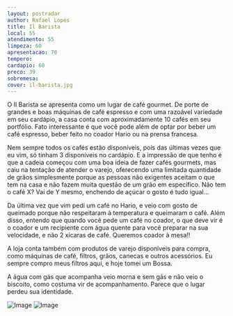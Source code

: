 ```yaml
---
layout: postradar
author: Rafael Lopes
title: Il Barista
local: 55
atendimento: 55
limpeza: 60
apresentacao: 70
tempero: 
cardapio: 60
preco: 39
sobremesa:
cover: il-barista.jpg
---
```


O Il Barista se apresenta como um lugar de café gourmet. De porte de grandes e boas máquinas de café espresso e com uma razoável variedade em seu cardápio, a casa conta com aproximadamente 10 cafés em seu portfólio. Fato interessante é que você pode além de optar por beber um café espresso, beber feito no coador Hario ou na prensa francesa.

Nem sempre todos os cafés estão disponíveis, pois das últimas vezes que eu vim, só tinham 3 disponíveis no cardápio. E a impressão de que tenho é que a cadeia começou com uma boa ideia de fazer cafés gourmets, mas caiu na tentação de atender o varejo, oferecendo uma limitada quantidade de grãos simplesmente porque as pessoas não exigentes aceitam o que tem na casa e não fazem muita questão de um grão em específico. Não tem o café X? Vai de Y mesmo, enchendo de açúcar o gosto é tudo igual...

Da última vez que vim pedi um café no Hario, e veio com gosto de queimado porque não respeitaram à temperatura e queimaram o café. Além disso, entendo que quando você pede um café no coador, o que deve vir é o coador e um recipiente com água quente para você preparar na sua velocidade, e não 2 xícaras de café. Queremos coador à mesa!!

A loja conta também com produtos de varejo disponíveis para compra, como máquinas de café, filtros, grãos, canecas e outros acessórios. Eu sempre compro meus filtros aqui, e hoje tomei um Bossa.

A água com gás que acompanha veio morna e sem gás e não veio o biscoito, como costuma vir de acompanhamento. Parece que o lugar perdeu sua identidade.

![Image](/media/712/il-barista-1.jpg)
![Image](/media/712/il-barista-2.jpg)